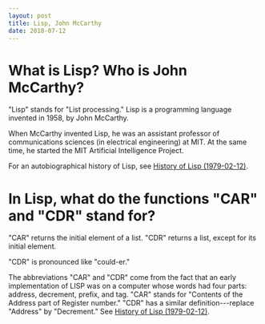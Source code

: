 ```yaml
---
layout: post
title: Lisp, John McCarthy
date: 2018-07-12
---
```


# What is Lisp? Who is John McCarthy?

"Lisp" stands for "List processing." Lisp is a programming language invented in 1958, by John McCarthy.

When McCarthy invented Lisp, he was an assistant professor of communications sciences (in electrical engineering) at MIT. At the same time, he started the MIT Artificial Intelligence Project.

For an autobiographical history of Lisp, see [History of Lisp (1979-02-12)](http://jmc.stanford.edu/articles/lisp/lisp.pdf).

# In Lisp, what do the functions "CAR" and "CDR" stand for?

"CAR" returns the initial element of a list. "CDR" returns a list, except for its initial element.

"CDR" is pronounced like "could-er."

The abbreviations "CAR" and "CDR" come from the fact that an early implementation of LISP was on a computer whose words had four parts: address, decrement, prefix, and tag. "CAR" stands for "Contents of the Address part of Register number." "CDR" has a similar definition---replace "Address" by "Decrement." See [History of Lisp (1979-02-12)](http://jmc.stanford.edu/articles/lisp/lisp.pdf).
